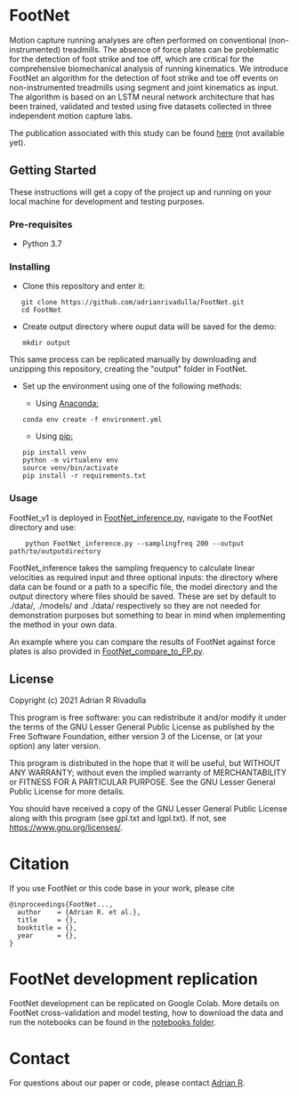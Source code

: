 # FootNet

Motion capture running analyses are often performed on conventional (non-instrumented) treadmills. The absence of force plates can be problematic for the detection of foot strike and toe off, which are critical for the comprehensive biomechanical analysis of running kinematics. We introduce FootNet an algorithm for the detection of foot strike and toe off events on non-instrumented treadmills using segment and joint kinematics as input. The algorithm is based on an LSTM neural network architecture that has been trained, validated and tested using five datasets collected in three independent motion capture labs.

The publication associated with this study can be found [here](link2pub) (not available yet).

## Getting Started

These instructions will get a copy of the project up and running on your local machine for development and testing purposes.

### Pre-requisites

- Python 3.7

### Installing

- Clone this repository and enter it:

```Shell
   git clone https://github.com/adrianrivadulla/FootNet.git
   cd FootNet
   ```
-  Create output directory where ouput data will be saved for the demo:

    ```Shell
    mkdir output
    ```

This same process can be replicated manually by downloading and unzipping this repository, creating the "output" folder in FootNet.

- Set up the environment using one of the following methods:

    - Using [Anaconda:](https://www.anaconda.com/distribution/)

     ```Shell
     conda env create -f environment.yml
     ```

    - Using [pip:](https://pip.pypa.io/en/stable/installing/)

    ```Shell
    pip install venv
    python -m virtualenv env
    source venv/bin/activate
    pip install -r requirements.txt
    ```

### Usage

FootNet_v1 is deployed in [FootNet_inference.py](https://github.com/adrianrivadulla/FootNet/blob/main/FootNet_inference.py), navigate to the FootNet directory and use:

```Shell
    python FootNet_inference.py --samplingfreq 200 --output path/to/outputdirectory
```

FootNet_inference takes the sampling frequency to calculate linear velocities as required input and three optional inputs: the directory where data can be found or a path to a specific file, the model directory and the output directory where files should be saved. These are set by default to ./data/, ./models/ and ./data/ respectively so they are not needed for demonstration purposes but something to bear in mind when implementing the method in your own data.

An example where you can compare the results of FootNet against force plates is also provided in [FootNet_compare_to_FP.py](https://github.com/adrianrivadulla/FootNet/blob/main/FotNet_compare_to_FP.py).

## License

Copyright (c) 2021 Adrian R Rivadulla

This program is free software: you can redistribute it and/or modify it under the terms of the GNU Lesser General Public License as published by the Free Software Foundation, either version 3 of the License, or (at your option) any later version.

This program is distributed in the hope that it will be useful, but WITHOUT ANY WARRANTY; without even the implied warranty of MERCHANTABILITY or FITNESS FOR A PARTICULAR PURPOSE. See the GNU Lesser General Public License for more details.

You should have received a copy of the GNU Lesser General Public License along with this program (see gpl.txt and lgpl.txt). If not, see <https://www.gnu.org/licenses/>.


# Citation
If you use FootNet or this code base in your work, please cite

```
@inproceedings{FootNet...,
  author    = {Adrian R. et al.},
  title     = {},
  booktitle = {},
  year      = {},
}
```
# FootNet development replication

FootNet development can be replicated on Google Colab. More details on FootNet cross-validation and model testing, how to download the data and run the notebooks can be found in the [notebooks folder](https://github.com/adrianrivadulla/FootNet/blob/main/notebooks).

# Contact
For questions about our paper or code, please contact [Adrian R](mailto:arr43@bath.ac.uk).

